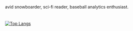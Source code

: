 
avid snowboarder, sci-fi reader, baseball analytics enthusiast. 

#

[![Top Langs](https://github-readme-stats.vercel.app/api/top-langs/?username=e-berman&layout=compact&theme=vision-friendly-dark)](https://github.com/anuraghazra/github-readme-stats)


